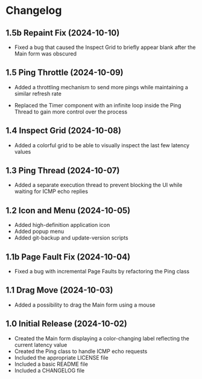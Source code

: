 # Changelog

## 1.5b Repaint Fix (2024-10-10)
- Fixed a bug that caused the Inspect Grid to briefly appear blank after the Main form was obscured

## 1.5 Ping Throttle (2024-10-09)
+ Added a throttling mechanism to send more pings while maintaining a similar refresh rate
* Replaced the Timer component with an infinite loop inside the Ping Thread to gain more control over the process

## 1.4 Inspect Grid (2024-10-08)
+ Added a colorful grid to be able to visually inspect the last few latency values

## 1.3 Ping Thread (2024-10-07)
+ Added a separate execution thread to prevent blocking the UI while waiting for ICMP echo replies

## 1.2 Icon and Menu (2024-10-05)
+ Added high-definition application icon
+ Added popup menu
+ Added git-backup and update-version scripts

## 1.1b Page Fault Fix (2024-10-04)
- Fixed a bug with incremental Page Faults by refactoring the Ping class

## 1.1 Drag Move (2024-10-03)
+ Added a possibility to drag the Main form using a mouse

## 1.0 Initial Release (2024-10-02)
+ Created the Main form displaying a color-changing label reflecting the current latency value
+ Created the Ping class to handle ICMP echo requests
+ Included the appropriate LICENSE file
+ Included a basic README file
+ Included a CHANGELOG file
